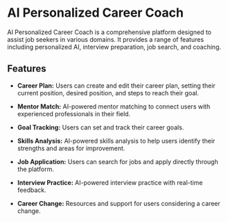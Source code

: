 # AI Personalized Career Coach

AI Personalized Career Coach is a comprehensive platform designed to assist job seekers in various domains. It provides a range of features including personalized AI, interview preparation, job search, and coaching. 

## Features

- **Career Plan:** Users can create and edit their career plan, setting their current position, desired position, and steps to reach their goal.

- **Mentor Match:** AI-powered mentor matching to connect users with experienced professionals in their field.

- **Goal Tracking:** Users can set and track their career goals.

- **Skills Analysis:** AI-powered skills analysis to help users identify their strengths and areas for improvement.

- **Job Application:** Users can search for jobs and apply directly through the platform.

- **Interview Practice:** AI-powered interview practice with real-time feedback.

- **Career Change:** Resources and support for users considering a career change.

